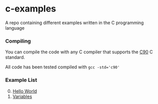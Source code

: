 # c-examples
A repo containing different examples written in the C programming language

### Compiling

You can compile the code with any C compiler that supports the [C90](https://www.pdf-archive.com/2014/10/02/ansi-iso-9899-1990-1/ansi-iso-9899-1990-1.pdf) C standard.

All code has been tested compiled with `gcc -std='c90'`

### Example List

0. [Hello World](/src/0_hello-world.c)
1. [Variables](/src/1_variables.c)
